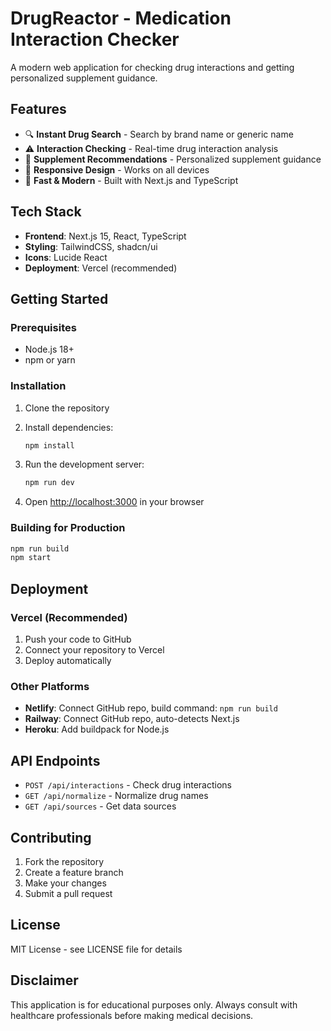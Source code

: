 # DrugReactor - Medication Interaction Checker

A modern web application for checking drug interactions and getting personalized supplement guidance.

## Features

- 🔍 **Instant Drug Search** - Search by brand name or generic name
- ⚠️ **Interaction Checking** - Real-time drug interaction analysis
- 💊 **Supplement Recommendations** - Personalized supplement guidance
- 📱 **Responsive Design** - Works on all devices
- 🚀 **Fast & Modern** - Built with Next.js and TypeScript

## Tech Stack

- **Frontend**: Next.js 15, React, TypeScript
- **Styling**: TailwindCSS, shadcn/ui
- **Icons**: Lucide React
- **Deployment**: Vercel (recommended)

## Getting Started

### Prerequisites

- Node.js 18+ 
- npm or yarn

### Installation

1. Clone the repository
2. Install dependencies:
   ```bash
   npm install
   ```

3. Run the development server:
   ```bash
   npm run dev
   ```

4. Open [http://localhost:3000](http://localhost:3000) in your browser

### Building for Production

```bash
npm run build
npm start
```

## Deployment

### Vercel (Recommended)

1. Push your code to GitHub
2. Connect your repository to Vercel
3. Deploy automatically

### Other Platforms

- **Netlify**: Connect GitHub repo, build command: `npm run build`
- **Railway**: Connect GitHub repo, auto-detects Next.js
- **Heroku**: Add buildpack for Node.js

## API Endpoints

- `POST /api/interactions` - Check drug interactions
- `GET /api/normalize` - Normalize drug names
- `GET /api/sources` - Get data sources

## Contributing

1. Fork the repository
2. Create a feature branch
3. Make your changes
4. Submit a pull request

## License

MIT License - see LICENSE file for details

## Disclaimer

This application is for educational purposes only. Always consult with healthcare professionals before making medical decisions.